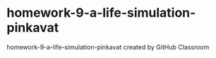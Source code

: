 # homework-9-a-life-simulation-pinkavat
homework-9-a-life-simulation-pinkavat created by GitHub Classroom
